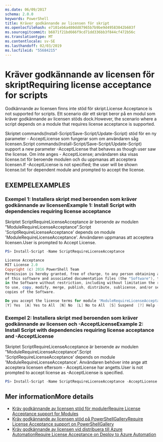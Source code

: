 ```yaml
---
ms.date: 06/09/2017
schema: 2.0.0
keywords: PowerShell
title: Kräver godkännande av licensen för skript
ms.openlocfilehash: e7101eb6a480dd87965b7b9be9d49583042b603f
ms.sourcegitcommit: b6871f21bd666f9cd71dd336bb3f844cf472b56c
ms.translationtype: MT
ms.contentlocale: sv-SE
ms.lasthandoff: 02/03/2019
ms.locfileid: "55684215"
---
```

# <a name="requiring-license-acceptance-for-scripts"></a><span data-ttu-id="572a3-103">Kräver godkännande av licensen för skript</span><span class="sxs-lookup"><span data-stu-id="572a3-103">Requiring license acceptance for scripts</span></span>

<span data-ttu-id="572a3-104">Godkännande av licensen finns inte stöd för skript.</span><span class="sxs-lookup"><span data-stu-id="572a3-104">License Acceptance is not supported for scripts.</span></span> <span data-ttu-id="572a3-105">Ett scenario där ett skript beror på en modul som kräver godkännande av licensen stöds dock.</span><span class="sxs-lookup"><span data-stu-id="572a3-105">However, the scenario where a script depends on a module that requires license acceptance is supported.</span></span>

<span data-ttu-id="572a3-106">Skriptet commands(Install-Script/Save-Script/Update-Script) stöd för en ny parameter - AcceptLicense som fungerar som om användaren såg licensen.</span><span class="sxs-lookup"><span data-stu-id="572a3-106">Script commands(Install-Script/Save-Script/Update-Script) support a new parameter -AcceptLicense that behaves as though user saw the license.</span></span> <span data-ttu-id="572a3-107">Om inte anges - AcceptLicense; användaren ska visas license.txt för beroende modulen och du uppmanas att acceptera licensen.</span><span class="sxs-lookup"><span data-stu-id="572a3-107">If -AcceptLicense is not specified; the user will be shown license.txt for dependent module and prompted to accept the license.</span></span>

## <a name="examples"></a><span data-ttu-id="572a3-108">EXEMPEL</span><span class="sxs-lookup"><span data-stu-id="572a3-108">EXAMPLES</span></span>

### <a name="example-1-install-script-with-dependencies-requiring-license-acceptance"></a><span data-ttu-id="572a3-109">Exempel 1: Installera skript med beroenden som kräver godkännande av licensen</span><span class="sxs-lookup"><span data-stu-id="572a3-109">Example 1: Install Script with dependencies requiring license acceptance</span></span>

<span data-ttu-id="572a3-110">Skriptet ScriptRequireLicenseAcceptance är beroende av modulen ”ModuleRequireLicenseAcceptance”.</span><span class="sxs-lookup"><span data-stu-id="572a3-110">Script 'ScriptRequireLicenseAcceptance' depends on module 'ModuleRequireLicenseAcceptance'.</span></span> <span data-ttu-id="572a3-111">Användaren uppmanas att acceptera licensen.</span><span class="sxs-lookup"><span data-stu-id="572a3-111">User is prompted to Accept License.</span></span>

```PowerShell
PS> Install-Script -Name ScriptRequireLicenseAcceptance

License Acceptance
MIT License 2.0
Copyright (c) 2016 PowerShell Team
Permission is hereby granted, free of charge, to any person obtaining a copy
of this software and associated documentation files (the "Software"), to deal
in the Software without restriction, including without limitation the rights
to use, copy, modify, merge, publish, distribute, sublicense, and/or sell
copies of the Software.

Do you accept the license terms for module 'ModuleRequireLicenseAcceptance'.
[Y] Yes  [A] Yes to All  [N] No  [L] No to All  [S] Suspend  [?] Help (default is "N"):
```

### <a name="example-2-install-script-with-dependencies-requiring-license-acceptance-and--acceptlicense"></a><span data-ttu-id="572a3-112">Exempel 2: Installera skript med beroenden som kräver godkännande av licensen och -AcceptLicense</span><span class="sxs-lookup"><span data-stu-id="572a3-112">Example 2: Install Script with dependencies requiring license acceptance and -AcceptLicense</span></span>

<span data-ttu-id="572a3-113">Skriptet ScriptRequireLicenseAcceptance är beroende av modulen ”ModuleRequireLicenseAcceptance”.</span><span class="sxs-lookup"><span data-stu-id="572a3-113">Script 'ScriptRequireLicenseAcceptance' depends on module 'ModuleRequireLicenseAcceptance'.</span></span> <span data-ttu-id="572a3-114">Användaren behöver inte ange att acceptera licensen eftersom - AcceptLicense har angetts.</span><span class="sxs-lookup"><span data-stu-id="572a3-114">User is not prompted to accept license as -AcceptLicense is specified.</span></span>

```PowerShell
PS> Install-Script -Name ScriptRequireLicenseAcceptance -AcceptLicense
```

## <a name="more-details"></a><span data-ttu-id="572a3-115">Mer information</span><span class="sxs-lookup"><span data-stu-id="572a3-115">More details</span></span>

- [<span data-ttu-id="572a3-116">Kräv godkännande av licensen stöd för moduler</span><span class="sxs-lookup"><span data-stu-id="572a3-116">Require License Acceptance support for Modules</span></span>](module-license-acceptance.md)
- [<span data-ttu-id="572a3-117">Kräv godkännande av licensen stöd på PowerShellGallery</span><span class="sxs-lookup"><span data-stu-id="572a3-117">Require License Acceptance support on PowerShellGallery</span></span>](../how-to/working-with-packages/packages-that-require-license-acceptance.md)
- [<span data-ttu-id="572a3-118">Kräv godkännande av licensen vid distribuera till Azure Automation</span><span class="sxs-lookup"><span data-stu-id="572a3-118">Require License Acceptance on Deploy to Azure Automation</span></span>](../how-to/working-with-packages/deploy-to-azure-automation.md)
